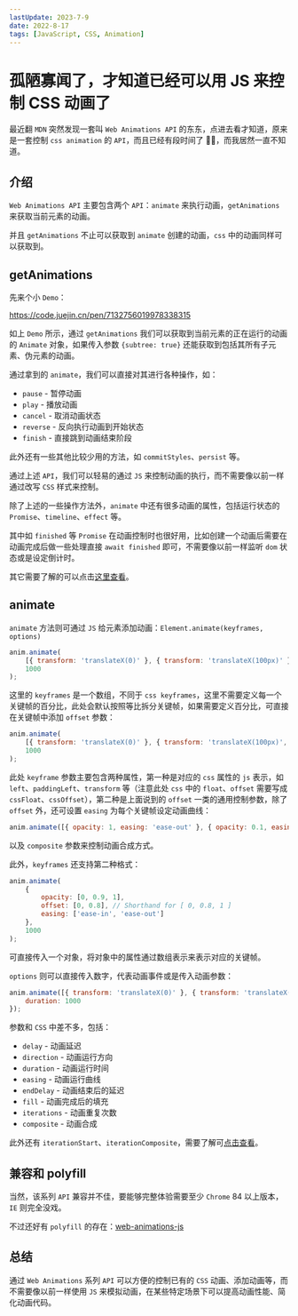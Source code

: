 ```yaml
---
lastUpdate: 2023-7-9
date: 2022-8-17
tags: [JavaScript, CSS, Animation]
---
```


# 孤陋寡闻了，才知道已经可以用 JS 来控制 CSS 动画了

最近翻 `MDN` 突然发现一套叫 `Web Animations API` 的东东，点进去看才知道，原来是一套控制 `css animation` 的 `API`，而且已经有段时间了 🤦‍♂️，而我居然一直不知道。

## 介绍

`Web Animations API` 主要包含两个 `API`：`animate` 来执行动画，`getAnimations` 来获取当前元素的动画。

并且 `getAnimations` 不止可以获取到 `animate` 创建的动画，`css` 中的动画同样可以获取到。

## getAnimations

先来个小 `Demo`：

https://code.juejin.cn/pen/7132756019978338315

如上 `Demo` 所示，通过 `getAnimations` 我们可以获取到当前元素的正在运行的动画的 `Animate` 对象，如果传入参数 `{subtree: true}` 还能获取到包括其所有子元素、伪元素的动画。

通过拿到的 `animate`，我们可以直接对其进行各种操作，如：

-   `pause` - 暂停动画
-   `play` - 播放动画
-   `cancel` - 取消动画状态
-   `reverse` - 反向执行动画到开始状态
-   `finish` - 直接跳到动画结束阶段

此外还有一些其他比较少用的方法，如 `commitStyles`、`persist` 等。

通过上述 `API`，我们可以轻易的通过 `JS` 来控制动画的执行，而不需要像以前一样通过改写 `CSS` 样式来控制。

除了上述的一些操作方法外，`animate` 中还有很多动画的属性，包括运行状态的 `Promise`、`timeline`、`effect` 等。

其中如 `finished` 等 `Promise` 在动画控制时也很好用，比如创建一个动画后需要在动画完成后做一些处理直接 `await finished` 即可，不需要像以前一样监听 `dom` 状态或是设定倒计时。

其它需要了解的可以点击[这里查看](https://developer.mozilla.org/en-US/docs/Web/API/Animation#methods)。

## animate

`animate` 方法则可通过 `JS` 给元素添加动画：`Element.animate(keyframes, options)`

```js
anim.animate(
    [{ transform: 'translateX(0)' }, { transform: 'translateX(100px)' }, { transform: 'translateX(0)' }],
    1000
);
```

这里的 `keyframes` 是一个数组，不同于 `css keyframes`，这里不需要定义每一个关键帧的百分比，此处会默认按照等比拆分关键帧，如果需要定义百分比，可直接在关键帧中添加 `offset` 参数：

```js
anim.animate(
    [{ transform: 'translateX(0)' }, { transform: 'translateX(100px)', offset: 0.3 }, { transform: 'translateX(0)' }],
    1000
);
```

此处 `keyframe` 参数主要包含两种属性，第一种是对应的 `css` 属性的 `js` 表示，如 `left`、`paddingLeft`、`transform` 等（注意此处 `css` 中的 `float`、`offset` 需要写成 `cssFloat`、`cssOffset`），第二种是上面说到的 `offset` 一类的通用控制参数，除了 `offset` 外，还可设置 `easing` 为每个关键帧设定动画曲线：

```js
anim.animate([{ opacity: 1, easing: 'ease-out' }, { opacity: 0.1, easing: 'ease-in' }, { opacity: 0 }], 1000);
```

以及 `composite` 参数来控制动画合成方式。

此外，`keyframes` 还支持第二种格式：

```js
anim.animate(
    {
        opacity: [0, 0.9, 1],
        offset: [0, 0.8], // Shorthand for [ 0, 0.8, 1 ]
        easing: ['ease-in', 'ease-out']
    },
    1000
);
```

可直接传入一个对象，将对象中的属性通过数组表示来表示对应的关键帧。

`options` 则可以直接传入数字，代表动画事件或是传入动画参数：

```js
anim.animate([{ transform: 'translateX(0)' }, { transform: 'translateX(100px)' }, { transform: 'translateX(0)' }], {
    duration: 1000
});
```

参数和 `CSS` 中差不多，包括：

-   `delay` - 动画延迟
-   `direction` - 动画运行方向
-   `duration` - 动画运行时间
-   `easing` - 动画运行曲线
-   `endDelay` - 动画结束后的延迟
-   `fill` - 动画完成后的填充
-   `iterations` - 动画重复次数
-   `composite` - 动画合成

此外还有 `iterationStart`、`iterationComposite`，需要了解可[点击查看](https://developer.mozilla.org/en-US/docs/Web/API/KeyframeEffect/KeyframeEffect#parameters)。

## 兼容和 polyfill

当然，该系列 `API` 兼容并不佳，要能够完整体验需要至少 `Chrome` 84 以上版本，`IE` 则完全没戏。

不过还好有 `polyfill` 的存在：[web-animations-js](https://github.com/web-animations/web-animations-js)

## 总结

通过 `Web Animations` 系列 `API` 可以方便的控制已有的 `CSS` 动画、添加动画等，而不需要像以前一样使用 `JS` 来模拟动画，在某些特定场景下可以提高动画性能、简化动画代码。
